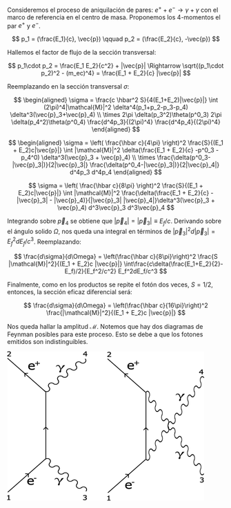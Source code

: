 Consideremos el proceso de aniquilación de pares: $e^+ + e^- \rightarrow \gamma + \gamma$  con el marco de referencia en el centro de masa. Proponemos los $4$-momentos el par $e^+$ y $e^-$.

$$
p_1 = (\frac{E_1}{c}, \vec{p}) \qquad p_2 = (\frac{E_2}{c}, -\vec{p})
$$

Hallemos el factor de flujo de la sección transversal:

$$ 
p_1\cdot p_2 = \frac{E_1 E_2}{c^2} + |\vec{p}| \Rightarrow \sqrt{(p_1\cdot p_2)^2 - (m_ec)^4} = \frac{E_1 + E_2}{c} |\vec{p}|
$$

Reemplazando en la sección transversal $\sigma$:

$$
\begin{aligned}
\sigma = \frac{c \hbar^2 S}{4(E_1+E_2)|\vec{p}|} \int (2\pi)^4|\mathcal{M}|^2 \delta^4(p_1+p_2-p_3-p_4) \delta^3(\vec{p}_3+\vec{p}_4) \\
\times 2\pi \delta(p_3^2)\theta(p^0_3) 2\pi \delta(p_4^2)\theta(p^0_4) \frac{d^4p_3}{(2\pi)^4} \frac{d^4p_4}{(2\pi)^4}
\end{aligned}
$$

$$ 
\begin{aligned}
\sigma = \left( \frac{\hbar c}{4\pi} \right)^2 \frac{S}{(E_1 + E_2)c|\vec{p}|} \int |\mathcal{M}|^2 \delta(\frac{E_1 + E_2}{c} -p^0_3 - p_4^0) \delta^3(\vec{p}_3 + \vec{p}_4) \\
\times \frac{\delta(p^0_3-|\vec{p}_3|)}{2|\vec{p}_3|} \frac{\delta(p^0_4-|\vec{p}_3|)}{2|\vec{p}_4|} d^4p_3 d^4p_4
\end{aligned}
$$

$$
\sigma = \left( \frac{\hbar c}{8\pi} \right)^2 \frac{S}{(E_1 + E_2)c|\vec{p}|} \int |\mathcal{M}|^2 \frac{\delta(\frac{E_1 + E_2}{c} - |\vec{p}_3| - |\vec{p}_4)}{|\vec{p}_3| |\vec{p}_4|}\delta^3(\vec{p}_3 + \vec{p}_4) d^3\vec{p}_3 d^3\vec{p}_4
$$

Integrando sobre $\vec{p}_4$ se obtiene que $|\vec{p}_4| = |\vec{p}_3| \equiv E_f/c$. Derivando sobre el ángulo solido $\Omega$, nos queda una integral en términos de $|\vec{p}_3|^2d|\vec{p}_3| = E_f^2 dE_f/c^3$. Reemplazando:

$$ 
\frac{d\sigma}{d\Omega} = \left(\frac{\hbar c}{8\pi}\right)^2 \frac{S |\mathcal{M}|^2}{(E_1 + E_2)c |\vec{p}|} \int\frac{c\delta(\frac{E_1+E_2}{2}-E_f)/2}{E_f^2/c^2} E_f^2dE_f/c^3
$$

Finalmente, como en los productos se repite el fotón dos veces, $S = 1/2$, entonces, la sección eficaz diferencial será:

$$ 
\frac{d\sigma}{d\Omega} = \left(\frac{\hbar c}{16\pi}\right)^2 \frac{|\mathcal{M}|^2}{(E_1 + E_2)c |\vec{p}|} 
$$

Nos queda hallar la amplitud $\mathcal{M}$. Notemos que hay dos diagramas de Feynman posibles para este proceso. Esto se debe a que los fotones emitidos son indistinguibles. 

![Aniquilación electrón positrón](../../assets/20250226005328.png)

